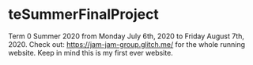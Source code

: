 # teSummerFinalProject
Term 0 Summer 2020 from Monday July 6th, 2020 to Friday August 7th, 2020. Check out: https://jam-jam-group.glitch.me/ for the whole running website.
Keep in mind this is my first ever website.
